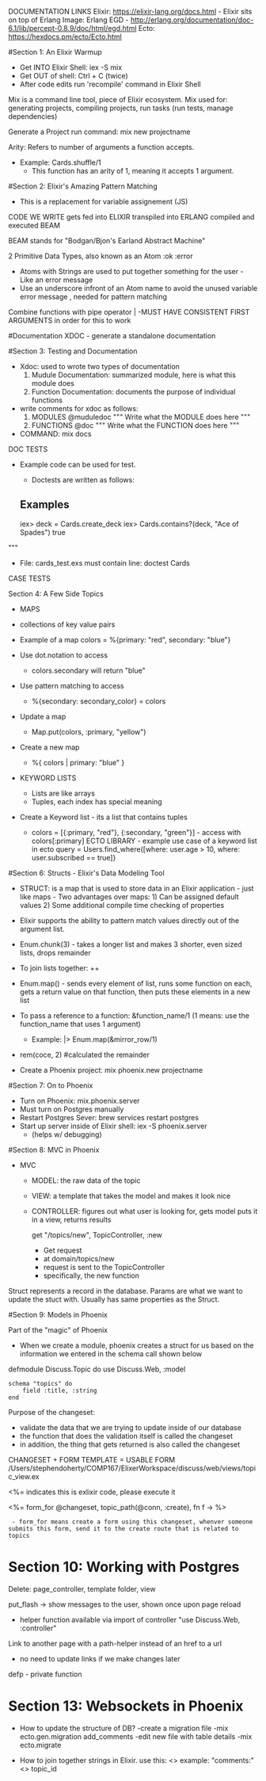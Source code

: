 DOCUMENTATION LINKS
Elixir: https://elixir-lang.org/docs.html - Elixir sits on top of Erlang
Image: Erlang EGD - http://erlang.org/documentation/doc-6.1/lib/percept-0.8.9/doc/html/egd.html
Ecto: https://hexdocs.pm/ecto/Ecto.html

#Section 1: An Elixir Warmup

- Get INTO Elixir Shell: iex -S mix
- Get OUT of shell: Ctrl + C (twice)
- After code edits run 'recompile' command in Elixir Shell

Mix is a command line tool, piece of Elixir ecosystem.
Mix used for: generating projects, compiling projects, run tasks (run tests, manage dependencies)

Generate a Project
run command: mix new projectname

Arity: Refers to number of arguments a function accepts.

- Example: Cards.shuffle/1
  - This function has an arity of 1, meaning it accepts 1 argument.

#Section 2: Elixir's Amazing Pattern Matching

- This is a replacement for variable assignement (JS)

CODE WE WRITE
gets fed into
ELIXIR
transpiled into
ERLANG
compiled and executed
BEAM

BEAM stands for "Bodgan/Bjon's Earland Abstract Machine"

2 Primitive Data Types, also known as an Atom
:ok
:error

- Atoms with Strings are used to put together something for the user - Like an error message
- Use an underscore infront of an Atom name to avoid the unused variable error message , needed for pattern matching

Combine functions with pipe operator |
-MUST HAVE CONSISTENT FIRST ARGUMENTS in order for this to work

#Documentation
XDOC - generate a standalone documentation

#Section 3: Testing and Documentation

- Xdoc: used to wrote two types of documentation
  1.  Mudule Documentation: summarized module, here is what this module does
  2.  Function Documentation: documents the purpose of individual functions
- write comments for xdoc as follows:
  1. MODULES
     @muduledoc """
     Write what the MODULE does here
     """
  2. FUNCTIONS
     @doc """
     Write what the FUNCTION does here
     """
- COMMAND: mix docs

DOC TESTS

- Example code can be used for test.

  - Doctests are written as follows:

  ## Examples

  iex> deck = Cards.create_deck
  iex> Cards.contains?(deck, "Ace of Spades")
  true

"""

- File: cards_test.exs must contain line: doctest Cards

CASE TESTS

Section 4: A Few Side Topics

- MAPS
- collections of key value pairs
- Example of a map
  colors = %{primary: "red", secondary: "blue"}
- Use dot.notation to access
  - colors.secondary will return "blue"
- Use pattern matching to access
  - %{secondary: secondary_color} = colors
- Update a map
  - Map.put(colors, :primary, "yellow")
- Create a new map

  - %{ colors | primary: "blue" }

- KEYWORD LISTS
  - Lists are like arrays
  - Tuples, each index has special meaning
- Create a Keyword list - its a list that contains tuples
  - colors = [{:primary, "red"}, {:secondary, "green"}] - access with colors[:primary]
    ECTO LIBRARY - example use case of a keyword list in ecto
    query = Users.find_where([where: user.age > 10, where: user.subscribed == true]}

#Section 6: Structs - Elixir's Data Modeling Tool

- STRUCT: is a map that is used to store data in an Elixir application - just like maps - Two advantages over maps: 1) Can be assigned default values 2) Some additional compile time checking of properties

- Elixir supports the ability to pattern match values directly out of the argument list.

- Enum.chunk(3) - takes a longer list and makes 3 shorter, even sized lists, drops remainder

- To join lists together: ++

- Enum.map() - sends every element of list, runs some function on each, gets a return value on that function, then puts these elements in a new list

- To pass a reference to a function: &function_name/1 (1 means: use the function_name that uses 1 argument)

  - Example: |> Enum.map(&mirror_row/1)

- rem(coce, 2) #calculated the remainder

- Create a Phoenix project: mix phoenix.new projectname

#Section 7: On to Phoenix

- Turn on Phoenix: mix.phoenix.server
- Must turn on Postgres manually
- Restart Postgres Sever: brew services restart postgres
- Start up server inside of Elixir shell: iex -S phoenix.server
  - (helps w/ debugging)

#Section 8: MVC in Phoenix

- MVC

  - MODEL: the raw data of the topic
  - VIEW: a template that takes the model and makes it look nice
  - CONTROLLER: figures out what user is looking for, gets model
    puts it in a view, returns results

    get "/topics/new", TopicController, :new

    - Get request
    - at domain/topics/new
    - request is sent to the TopicController
    - specifically, the new function

Struct represents a record in the database.
Params are what we want to update the stuct with. Usually has same properties as the Struct.

#Section 9: Models in Phoenix

Part of the "magic" of Phoenix

- When we create a module, phoenix creates a struct for us based on the information we entered in the schema call shown below

defmodule Discuss.Topic do
use Discuss.Web, :model

    schema "topics" do
        field :title, :string
    end

Purpose of the changeset:

- validate the data that we are trying to update inside of our database
- the function that does the validation itself is called the changeset
- in addition, the thing that gets returned is also called the changeset

CHANGESET + FORM TEMPLATE = USABLE FORM
/Users/stephendoherty/COMP167/ElixerWorkspace/discuss/web/views/topic_view.ex

<%= indicates this is exlixir code, please execute it

<%= form_for @changeset, topic_path(@conn, :create), fn f -> %>

     - form_for means create a form using this changeset, whenver someone submits this form, send it to the create route that is related to topics

# Section 10: Working with Postgres

Delete: page_controller, template folder, view

put_flash -> show messages to the user, shown once upon page reload

- helper function available via import of controller "use Discuss.Web, :controller"

Link to another page with a path-helper instead of an href to a url

- no need to update links if we make changes later

defp - private function

# Section 13: Websockets in Phoenix

- How to update the structure of DB?
  -create a migration file
  -mix ecto.gen.migration add_comments
  -edit new file with table details
  -mix ecto.migrate

- How to join together strings in Elixir.
  use this: <>
  example: "comments:" <> topic_id
